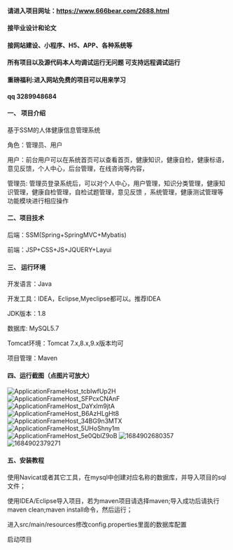 
#### 请进入项目网址：https://www.666bear.com/2688.html
#### 接毕业设计和论文
#### 接网站建设、小程序、H5、APP、各种系统等
#### 所有项目以及源代码本人均调试运行无问题 可支持远程调试运行
#### 重磅福利:进入网站免费的项目可以用来学习
#### qq 3289948684
#### 一、 项目介绍

基于SSM的人体健康信息管理系统

角色：管理员、用户

用户：前台用户可以在系统首页可以查看首页，健康知识，健康自检，健康标语，意见反馈，个人中心，后台管理，在线咨询等内容，

管理员: 管理员登录系统后，可以对个人中心，用户管理，知识分类管理，健康知识管理，健康自检管理，自检试题管理，意见反馈 ，系统管理，健康测试管理等功能模块进行相应操作

#### 二、项目技术
后端：SSM(Spring+SpringMVC+Mybatis)

前端：JSP+CSS+JS+JQUERY+Layui
#### 三、 运行环境
开发语言：Java

开发工具：IDEA，Eclipse,Myeclipse都可以。推荐IDEA

JDK版本：1.8

数据库: MySQL5.7

Tomcat环境：Tomcat 7.x,8.x,9.x版本均可

项目管理：Maven

#### 四、运行截图（点图片可放大）

![ApplicationFrameHost_tcbIwfUp2H](https://github.com/666bears/health/assets/143094776/6d119cf2-2fdd-44e7-a125-7018437dd602)
![ApplicationFrameHost_SFPcxCNAnF](https://github.com/666bears/health/assets/143094776/cb7e92cc-4d30-4da5-bd14-5686f339099c)
![ApplicationFrameHost_DaYxlm9jtA](https://github.com/666bears/health/assets/143094776/74323367-f8ea-4984-8d7e-7e66dc04394c)
![ApplicationFrameHost_B6AzHLgHt8](https://github.com/666bears/health/assets/143094776/14f9976e-6fea-4d06-b2b8-e95d1f35e9c7)
![ApplicationFrameHost_34BG9n3MTX](https://github.com/666bears/health/assets/143094776/ec375d71-e13e-460c-b346-4eab21f189e4)
![ApplicationFrameHost_5UHoShny1m](https://github.com/666bears/health/assets/143094776/1d97c37a-fee5-4eb2-8ec7-eb00981eb9d8)
![ApplicationFrameHost_5e0QblZ9oB](https://github.com/666bears/health/assets/143094776/c83a6c9d-fc0b-4caa-b25d-7a11455e0e24)
![1684902680357](https://github.com/666bears/health/assets/143094776/d4aa7981-b9f5-486d-ad21-794eb488c5af)
![1684902379271](https://github.com/666bears/health/assets/143094776/50b4546b-cd10-450f-b862-4f8b226c7dbc)




#### 五、安装教程
使用Navicat或者其它工具，在mysql中创建对应名称的数据库，并导入项目的sql文件；

使用IDEA/Eclipse导入项目，若为maven项目请选择maven;导入成功后请执行maven clean;maven install命令，然后运行；

进入src/main/resources修改config.properties里面的数据库配置

启动项目





